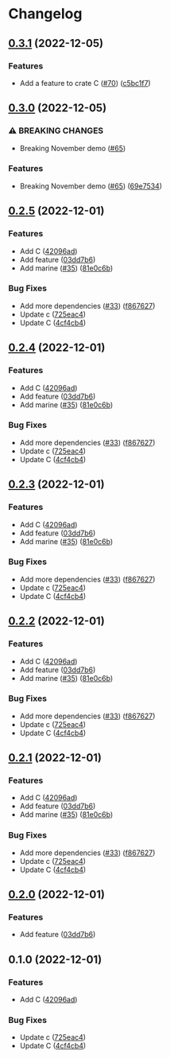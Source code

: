 # Changelog

## [0.3.1](https://github.com/fluencelabs/release-flow-demo/compare/release-flow-demo-c-v0.3.0...release-flow-demo-c-v0.3.1) (2022-12-05)


### Features

* Add a feature to crate C ([#70](https://github.com/fluencelabs/release-flow-demo/issues/70)) ([c5bc1f7](https://github.com/fluencelabs/release-flow-demo/commit/c5bc1f7575864bd19621c06d07ff8cefb868e518))

## [0.3.0](https://github.com/fluencelabs/release-flow-demo/compare/release-flow-demo-c-v0.2.5...release-flow-demo-c-v0.3.0) (2022-12-05)


### ⚠ BREAKING CHANGES

* Breaking November demo ([#65](https://github.com/fluencelabs/release-flow-demo/issues/65))

### Features

* Breaking November demo ([#65](https://github.com/fluencelabs/release-flow-demo/issues/65)) ([69e7534](https://github.com/fluencelabs/release-flow-demo/commit/69e753422bae3596ac40a1b753991438c1fd07a9))

## [0.2.5](https://github.com/fluencelabs/release-flow-demo/compare/release-flow-demo-c-v0.2.4...release-flow-demo-c-v0.2.5) (2022-12-01)


### Features

* Add C ([42096ad](https://github.com/fluencelabs/release-flow-demo/commit/42096ad81ea2ded2f50c7ebfe8434c743dc6375b))
* Add feature ([03dd7b6](https://github.com/fluencelabs/release-flow-demo/commit/03dd7b69c594595fdfcb22716e874f3a57258fe9))
* Add marine ([#35](https://github.com/fluencelabs/release-flow-demo/issues/35)) ([81e0c6b](https://github.com/fluencelabs/release-flow-demo/commit/81e0c6b516205e346950556716a099e3d56c3e4d))


### Bug Fixes

* Add more dependencies ([#33](https://github.com/fluencelabs/release-flow-demo/issues/33)) ([f867627](https://github.com/fluencelabs/release-flow-demo/commit/f867627c3fa6787da764d602369b79cf8796383f))
* Update c ([725eac4](https://github.com/fluencelabs/release-flow-demo/commit/725eac48b4539fc51dfe2a27a53f5b78cc3df016))
* Update C ([4cf4cb4](https://github.com/fluencelabs/release-flow-demo/commit/4cf4cb44a2127eb4dde8aea408b4aa9c870f6376))

## [0.2.4](https://github.com/fluencelabs/release-flow-demo/compare/release-flow-demo-c-v0.2.3...release-flow-demo-c-v0.2.4) (2022-12-01)


### Features

* Add C ([42096ad](https://github.com/fluencelabs/release-flow-demo/commit/42096ad81ea2ded2f50c7ebfe8434c743dc6375b))
* Add feature ([03dd7b6](https://github.com/fluencelabs/release-flow-demo/commit/03dd7b69c594595fdfcb22716e874f3a57258fe9))
* Add marine ([#35](https://github.com/fluencelabs/release-flow-demo/issues/35)) ([81e0c6b](https://github.com/fluencelabs/release-flow-demo/commit/81e0c6b516205e346950556716a099e3d56c3e4d))


### Bug Fixes

* Add more dependencies ([#33](https://github.com/fluencelabs/release-flow-demo/issues/33)) ([f867627](https://github.com/fluencelabs/release-flow-demo/commit/f867627c3fa6787da764d602369b79cf8796383f))
* Update c ([725eac4](https://github.com/fluencelabs/release-flow-demo/commit/725eac48b4539fc51dfe2a27a53f5b78cc3df016))
* Update C ([4cf4cb4](https://github.com/fluencelabs/release-flow-demo/commit/4cf4cb44a2127eb4dde8aea408b4aa9c870f6376))

## [0.2.3](https://github.com/fluencelabs/release-flow-demo/compare/release-flow-demo-c-v0.2.2...release-flow-demo-c-v0.2.3) (2022-12-01)


### Features

* Add C ([42096ad](https://github.com/fluencelabs/release-flow-demo/commit/42096ad81ea2ded2f50c7ebfe8434c743dc6375b))
* Add feature ([03dd7b6](https://github.com/fluencelabs/release-flow-demo/commit/03dd7b69c594595fdfcb22716e874f3a57258fe9))
* Add marine ([#35](https://github.com/fluencelabs/release-flow-demo/issues/35)) ([81e0c6b](https://github.com/fluencelabs/release-flow-demo/commit/81e0c6b516205e346950556716a099e3d56c3e4d))


### Bug Fixes

* Add more dependencies ([#33](https://github.com/fluencelabs/release-flow-demo/issues/33)) ([f867627](https://github.com/fluencelabs/release-flow-demo/commit/f867627c3fa6787da764d602369b79cf8796383f))
* Update c ([725eac4](https://github.com/fluencelabs/release-flow-demo/commit/725eac48b4539fc51dfe2a27a53f5b78cc3df016))
* Update C ([4cf4cb4](https://github.com/fluencelabs/release-flow-demo/commit/4cf4cb44a2127eb4dde8aea408b4aa9c870f6376))

## [0.2.2](https://github.com/fluencelabs/release-flow-demo/compare/release-flow-demo-c-v0.2.1...release-flow-demo-c-v0.2.2) (2022-12-01)


### Features

* Add C ([42096ad](https://github.com/fluencelabs/release-flow-demo/commit/42096ad81ea2ded2f50c7ebfe8434c743dc6375b))
* Add feature ([03dd7b6](https://github.com/fluencelabs/release-flow-demo/commit/03dd7b69c594595fdfcb22716e874f3a57258fe9))
* Add marine ([#35](https://github.com/fluencelabs/release-flow-demo/issues/35)) ([81e0c6b](https://github.com/fluencelabs/release-flow-demo/commit/81e0c6b516205e346950556716a099e3d56c3e4d))


### Bug Fixes

* Add more dependencies ([#33](https://github.com/fluencelabs/release-flow-demo/issues/33)) ([f867627](https://github.com/fluencelabs/release-flow-demo/commit/f867627c3fa6787da764d602369b79cf8796383f))
* Update c ([725eac4](https://github.com/fluencelabs/release-flow-demo/commit/725eac48b4539fc51dfe2a27a53f5b78cc3df016))
* Update C ([4cf4cb4](https://github.com/fluencelabs/release-flow-demo/commit/4cf4cb44a2127eb4dde8aea408b4aa9c870f6376))

## [0.2.1](https://github.com/fluencelabs/release-flow-demo/compare/release-flow-demo-c-v0.2.0...release-flow-demo-c-v0.2.1) (2022-12-01)


### Features

* Add C ([42096ad](https://github.com/fluencelabs/release-flow-demo/commit/42096ad81ea2ded2f50c7ebfe8434c743dc6375b))
* Add feature ([03dd7b6](https://github.com/fluencelabs/release-flow-demo/commit/03dd7b69c594595fdfcb22716e874f3a57258fe9))
* Add marine ([#35](https://github.com/fluencelabs/release-flow-demo/issues/35)) ([81e0c6b](https://github.com/fluencelabs/release-flow-demo/commit/81e0c6b516205e346950556716a099e3d56c3e4d))


### Bug Fixes

* Add more dependencies ([#33](https://github.com/fluencelabs/release-flow-demo/issues/33)) ([f867627](https://github.com/fluencelabs/release-flow-demo/commit/f867627c3fa6787da764d602369b79cf8796383f))
* Update c ([725eac4](https://github.com/fluencelabs/release-flow-demo/commit/725eac48b4539fc51dfe2a27a53f5b78cc3df016))
* Update C ([4cf4cb4](https://github.com/fluencelabs/release-flow-demo/commit/4cf4cb44a2127eb4dde8aea408b4aa9c870f6376))

## [0.2.0](https://github.com/fluencelabs/release-flow-demo/compare/release-flow-demo-c-v0.1.0...release-flow-demo-c-v0.2.0) (2022-12-01)


### Features

* Add feature ([03dd7b6](https://github.com/fluencelabs/release-flow-demo/commit/03dd7b69c594595fdfcb22716e874f3a57258fe9))

## 0.1.0 (2022-12-01)


### Features

* Add C ([42096ad](https://github.com/fluencelabs/release-flow-demo/commit/42096ad81ea2ded2f50c7ebfe8434c743dc6375b))


### Bug Fixes

* Update c ([725eac4](https://github.com/fluencelabs/release-flow-demo/commit/725eac48b4539fc51dfe2a27a53f5b78cc3df016))
* Update C ([4cf4cb4](https://github.com/fluencelabs/release-flow-demo/commit/4cf4cb44a2127eb4dde8aea408b4aa9c870f6376))
